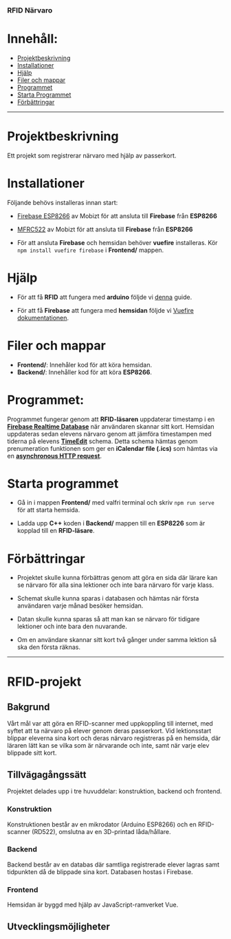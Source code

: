 ### RFID Närvaro

# Innehåll:
  * [Projektbeskrivning](#Projektbeskrivning)
  * [Installationer](#installationer)
  * [Hjälp](#hjälp)
  * [Filer och mappar](#filer-och-mappar)
  * [Programmet](#programmet)
  * [Starta Programmet](#starta-programmet)
  * [Förbättringar](#förbättringar)
---



# Projektbeskrivning
Ett projekt som registrerar närvaro med hjälp av passerkort.


# Installationer
Följande behövs installeras innan start:
  
* [Firebase ESP8266](https://github.com/mobizt/Firebase-ESP8266?utm_source=platformio&utm_medium=piohome) av Mobizt för att ansluta till **Firebase** från **ESP8266**

* [MFRC522](https://github.com/miguelbalboa/rfid?utm_source=platformio&utm_medium=piohome) av Mobizt för att ansluta till **Firebase** från **ESP8266**

* För att ansluta **Firebase** och hemsidan behöver **vuefire** installeras. Kör `npm install vuefire firebase` i **Frontend/** mappen.




# Hjälp
* För att få **RFID** att fungera med **arduino** följde vi [denna](https://lastminuteengineers.com/how-rfid-works-rc522-arduino-tutorial/ "What is RFID? How It Works? Interface RC522 RFID Module with Arduino") guide.

* För att få **Firebase** att fungera med **hemsidan** följde vi [Vuefire dokumentationen](https://vuefire.vuejs.org/vuefire/getting-started.html#installation "What is RFID? How It Works? Interface RC522 RFID Module with Arduino").

# Filer och mappar
* **Frontend/**: Innehåler kod för att köra hemsidan.
* **Backend/**: Innehåller kod för att köra **ESP8266**.


# Programmet:
Programmet fungerar genom att **RFID-läsaren** uppdaterar timestamp i en [**Firebase Realtime Database**](https://firebase.google.com/products/realtime-database?gclid=CjwKCAiA78aNBhAlEiwA7B76p5hw5cjylFw5hevQAQ5zlwed0q_6vzpe9LaTPOGAasoVHiOKVOgRehoCZRQQAvD_BwE&gclsrc=aw.ds) när användaren skannar sitt kort. Hemsidan uppdateras sedan elevens närvaro genom att jämföra timestampen med tiderna på elevens [**TimeEdit**](https://cloud.timeedit.net/abbindustrigymnasium/web/public1/ri1Q7.html) schema. Detta schema hämtas genom prenumeration funktionen som ger en **iCalendar file (.ics)** som hämtas via en [**asynchronous HTTP request**](https://github.com/learnTrack/Q-A/issues/8).


# Starta programmet
* Gå in i mappen **Frontend/** med valfri terminal och skriv `npm run serve` för att starta hemsida.

* Ladda upp **C++** koden i **Backend/** mappen till en **ESP8226** som är kopplad till en **RFID-läsare**.


# Förbättringar
* Projektet skulle kunna förbättras genom att göra en sida där lärare kan se närvaro för alla sina lektioner och inte bara närvaro för varje klass.

* Schemat skulle kunna sparas i databasen och hämtas när första användaren varje månad besöker hemsidan.

* Datan skulle kunna sparas så att man kan se närvaro för tidigare lektioner och inte bara den nuvarande.

* Om en användare skannar sitt kort två gånger under samma lektion så ska den första räknas.
---
# RFID-projekt

## Bakgrund

Vårt mål var att göra en RFID-scanner med uppkoppling till internet, med syftet att ta närvaro på elever genom deras passerkort. Vid lektionsstart blippar eleverna sina kort och deras närvaro registreras på en hemsida, där läraren lätt kan se vilka som är närvarande och inte, samt när varje elev blippade sitt kort. 

## Tillvägagångssätt

Projektet delades upp i tre huvuddelar: konstruktion, backend och frontend. 

### Konstruktion

Konstruktionen består av en mikrodator (Arduino ESP8266) och en RFID-scanner (RD522), omslutna av en 3D-printad låda/hållare. 

### Backend

Backend består av en databas där samtliga registrerade elever lagras samt tidpunkten då de blippade sina kort. Databasen hostas i Firebase. 

### Frontend

Hemsidan är byggd med hjälp av JavaScript-ramverket Vue.

## Utvecklingsmöjligheter

